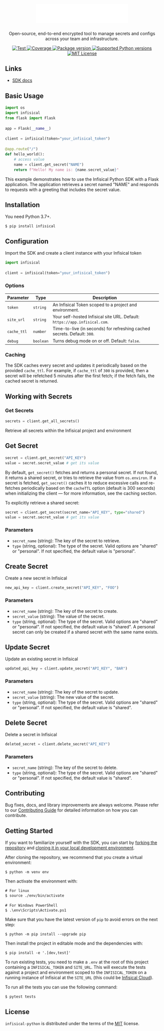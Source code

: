 <h1 align="center">
    <a href="https://github.com/Infisical/infisical">
        <img width="300" src="https://raw.githubusercontent.com/Infisical/infisical-node/main/img/logoname-white.svg#gh-dark-mode-only" alt="infisical">
    </a>
</h1>
<p align="center">
  <p align="center">Open-source, end-to-end encrypted tool to manage secrets and configs across your team and infrastructure.</p>
</p>


<p align="center">
<a href="https://github.com/Astropilot/infisical-python/actions?query=workflow%3ATest+event%3Apush+branch%3Amain" target="_blank">
    <img src="https://github.com/Astropilot/infisical-python/workflows/Test/badge.svg?event=push&branch=main" alt="Test">
</a>
<a href="https://coverage-badge.samuelcolvin.workers.dev/redirect/Astropilot/infisical-python" target="_blank">
    <img src="https://coverage-badge.samuelcolvin.workers.dev/Astropilot/infisical-python.svg" alt="Coverage">
</a>
<a href="https://pypi.org/project/infisical" target="_blank">
    <img src="https://img.shields.io/pypi/v/infisical?color=%2334D058&label=pypi%20package" alt="Package version">
</a>
<a href="https://pypi.org/project/infisical" target="_blank">
    <img src="https://img.shields.io/pypi/pyversions/infisical.svg?color=%2334D058" alt="Supported Python versions">
</a>
<a href="https://github.com/Astropilot/infisical-python/blob/master/LICENSE">
    <img src="https://img.shields.io/github/license/Astropilot/infisical-python" alt="MIT License">
</a>
</p>

## Links

- [SDK docs](https://infisical.com/docs/sdks/languages/python)

## Basic Usage

```py
import os
import infisical
from flask import Flask

app = Flask(__name__)

client = infisical(token="your_infisical_token")

@app.route("/")
def hello_world():
    # access value
    name = client.get_secret("NAME")
    return f"Hello! My name is: {name.secret_value}"
```

This example demonstrates how to use the Infisical Python SDK with a Flask application. The application retrieves a secret named "NAME" and responds to requests with a greeting that includes the secret value.

## Installation

You need Python 3.7+.

```console
$ pip install infisical
```

## Configuration

Import the SDK and create a client instance with your Infisical token


```py
import infisical

client = infisical(token="your_infisical_token")
```

### Options

| Parameter | Type     | Description |
| --------- | -------- | ----------- |
| `token`   | `string` | An Infisical Token scoped to a project and environment. |
| `site_url` | `string` | Your self-hosted Infisical site URL. Default: `https://app.infisical.com`. |
| `cache_ttl`| `number` | Time-to-live (in seconds) for refreshing cached secrets. Default: `300`.|
| `debug`   | `boolean` | Turns debug mode on or off. Default: `false`.      |

### Caching

The SDK caches every secret and updates it periodically based on the provided `cache_ttl`. For example, if `cache_ttl` of `300` is provided, then a secret will be refetched 5 minutes after the first fetch; if the fetch fails, the cached secret is returned.

## Working with Secrets

### Get Secrets

```py
secrets = client.get_all_secrets()
```

Retrieve all secrets within the Infisical project and environment

## Get Secret

```py
secret = client.get_secret("API_KEY")
value = secret.secret_value # get its value
```

By default, `get_secret()` fetches and returns a personal secret. If not found, it returns a shared secret, or tries to retrieve the value from `os.environ`. If a secret is fetched, `get_secret()` caches it to reduce excessive calls and re-fetches periodically based on the `cacheTTL` option (default is 300 seconds) when initializing the client — for more information, see the caching section.

To explicitly retrieve a shared secret:

```py
secret = client.get_secret(secret_name="API_KEY", type="shared")
value = secret.secret_value # get its value
```

### Parameters

- `secret_name` (string): The key of the secret to retrieve.
- `type` (string, optional): The type of the secret. Valid options are "shared" or "personal". If not specified, the default value is "personal".

## Create Secret

Create a new secret in Infisical

```py
new_api_key = client.create_secret("API_KEY", "FOO")
```

### Parameters

- `secret_name` (string): The key of the secret to create.
- `secret_value` (string): The value of the secret.
- `type` (string, optional): The type of the secret. Valid options are "shared" or "personal". If not specified, the default value is "shared". A personal secret can only be created if a shared secret with the same name exists.

## Update Secret

Update an existing secret in Infisical

```py
updated_api_key = client.update_secret("API_KEY", "BAR")
```

### Parameters

- `secret_name` (string): The key of the secret to update.
- `secret_value` (string): The new value of the secret.
- `type` (string, optional): The type of the secret. Valid options are "shared" or "personal". If not specified, the default value is "shared".

## Delete Secret

Delete a secret in Infisical

```py
deleted_secret = client.delete_secret("API_KEY")
```

### Parameters

- `secret_name` (string): The key of the secret to delete.
- `type` (string, optional): The type of the secret. Valid options are "shared" or "personal". If not specified, the default value is "shared".

## Contributing

Bug fixes, docs, and library improvements are always welcome. Please refer to our [Contributing Guide](https://infisical.com/docs/contributing/overview) for detailed information on how you can contribute.

## Getting Started

If you want to familiarize yourself with the SDK, you can start by [forking the repository](https://docs.github.com/en/get-started/quickstart/fork-a-repo) and [cloning it in your local development environment](https://docs.github.com/en/repositories/creating-and-managing-repositories/cloning-a-repository). 

After cloning the repository, we recommend that you create a virtual environment:

```console
$ python -m venv env
```

Then activate the environment with:

```console
# For linux
$ source ./env/bin/activate

# For Windows PowerShell
$ .\env\Scripts\Activate.ps1
```

Make sure that you have the latest version of `pip` to avoid errors on the next step:
```console
$ python -m pip install --upgrade pip
```

Then install the project in editable mode and the dependencies with:
```console
$ pip install -e '.[dev,test]'
```

To run existing tests, you need to make a `.env` at the root of this project containing a `INFISICAL_TOKEN` and `SITE_URL`. This will execute the tests against a project and environment scoped to the `INFISICAL_TOKEN` on a running instance of Infisical at the `SITE_URL` (this could be [Infisical Cloud](https://app.infisical.com)).

To run all the tests you can use the following command:

```console
$ pytest tests
```

## License

`infisical-python` is distributed under the terms of the [MIT](https://spdx.org/licenses/MIT.html) license.
